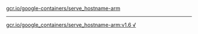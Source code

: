 [gcr.io/google-containers/serve_hostname-arm](https://hub.docker.com/r/abcz/serve_hostname-arm/tags/) 

----
[gcr.io/google_containers/serve_hostname-arm:v1.6 √](https://hub.docker.com/r/abcz/serve_hostname-arm/tags/)

